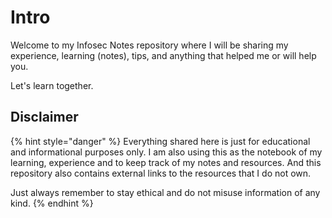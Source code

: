 # Intro

Welcome to my Infosec Notes repository where I will be sharing my experience, learning (notes), tips, and anything that helped me or will help you.&#x20;

Let's learn together.

## Disclaimer

{% hint style="danger" %}
Everything shared here is just for educational and informational purposes only. I am also using this as the notebook of my learning, experience and to keep track of my notes and resources. And this repository also contains external links to the resources that I do not own.

Just always remember to stay ethical and do not misuse information of any kind.
{% endhint %}
